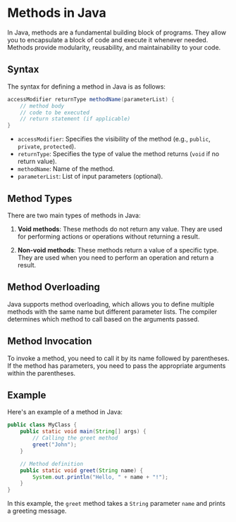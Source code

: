 # Methods in Java

In Java, methods are a fundamental building block of programs. They allow you to encapsulate a block of code and execute it whenever needed. Methods provide modularity, reusability, and maintainability to your code.

## Syntax

The syntax for defining a method in Java is as follows:

```java
accessModifier returnType methodName(parameterList) {
    // method body
    // code to be executed
    // return statement (if applicable)
}
```

- `accessModifier`: Specifies the visibility of the method (e.g., `public`, `private`, `protected`).
- `returnType`: Specifies the type of value the method returns (`void` if no return value).
- `methodName`: Name of the method.
- `parameterList`: List of input parameters (optional).

## Method Types

There are two main types of methods in Java:

1. **Void methods**: These methods do not return any value. They are used for performing actions or operations without returning a result.

2. **Non-void methods**: These methods return a value of a specific type. They are used when you need to perform an operation and return a result.

## Method Overloading

Java supports method overloading, which allows you to define multiple methods with the same name but different parameter lists. The compiler determines which method to call based on the arguments passed.

## Method Invocation

To invoke a method, you need to call it by its name followed by parentheses. If the method has parameters, you need to pass the appropriate arguments within the parentheses.

## Example

Here's an example of a method in Java:

```java
public class MyClass {
    public static void main(String[] args) {
        // Calling the greet method
        greet("John");
    }

    // Method definition
    public static void greet(String name) {
        System.out.println("Hello, " + name + "!");
    }
}
```

In this example, the `greet` method takes a `String` parameter `name` and prints a greeting message.
